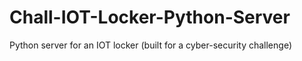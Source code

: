 # Chall-IOT-Locker-Python-Server
Python server for an IOT locker (built for a cyber-security challenge)
